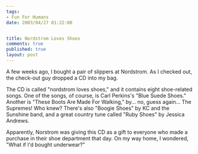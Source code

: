 ```yaml
--- 
tags:
- Fun For Humans
date: 2003/04/27 01:22:00


title: Nordstrom Loves Shoes
comments: true
published: true
layout: post
---
```


<p> A few weeks ago, I bought a pair of slippers at Nordstrom. As I checked out, the check-out guy dropped a CD into my bag. </p>
<p> The CD is called "nordstrom loves shoes," and it contains eight shoe-related songs. One of the songs, of course, is Carl Perkins's "Blue Suede Shoes." Another is "These Boots Are Made For Walking," by... no, guess again... The Supremes!  Who knew? There's also "Boogie Shoes" by KC and the Sunshine band, and a great country tune called "Ruby Shoes" by Jessica Andrews. </p>
<p> Apparently, Norstrom was giving this CD as a gift to everyone who made a purchase in their shoe department that day. On my way home, I wondered, "What if I'd bought underwear?" </p>
